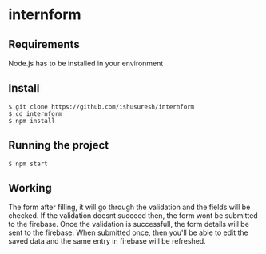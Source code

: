 # internform

## Requirements

Node.js has to be installed in your environment

## Install

    $ git clone https://github.com/ishusuresh/internform
    $ cd internform
    $ npm install
   
## Running the project

    $ npm start
    
 ## Working
 The form after filling, it will go through the validation and the fields will be checked.
 If the validation doesnt succeed then, the form wont be submitted to the firebase. Once the validation is successfull, the form details will be sent to the firebase.
 When submitted once, then you'll be able to edit the saved data and the same entry in firebase will be refreshed.
